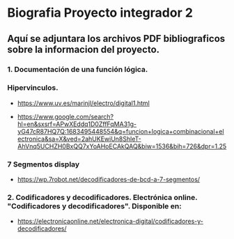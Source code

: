 # Biografia Proyecto integrador 2

## Aquí se adjuntara los archivos PDF bibliograficos sobre la informacion del proyecto.

### 1. Documentación de una función lógica.

### Hipervinculos.

* https://www.uv.es/marinjl/electro/digital1.html

* https://www.google.com/search?hl=en&sxsrf=APwXEddq1D0ZffFqMA31g-yG47cR87HQ7Q:1683495448554&q=funcion+logica+combinacional+electronica&sa=X&ved=2ahUKEwiUn8ShleT-AhVnq5UCHZH0BxQQ7xYoAHoECAkQAQ&biw=1536&bih=726&dpr=1.25

### 7 Segmentos display

* https://wp.7robot.net/decodificadores-de-bcd-a-7-segmentos/

### 2. Codificadores y decodificadores. Electrónica online. "Codificadores y decodificadores". Disponible en: 

* https://electronicaonline.net/electronica-digital/codificadores-y-decodificadores/

